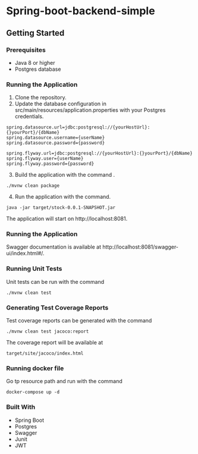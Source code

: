 # Spring-boot-backend-simple

## Getting Started
### Prerequisites
- Java 8 or higher
- Postgres database



### Running the Application

1. Clone the repository.
2. Update the database configuration in src/main/resources/application.properties with your Postgres credentials.
```
spring.datasource.url=jdbc:postgresql://{yourHostUrl}:{}yourPort}/{dbName}
spring.datasource.username={userName}
spring.datasource.password={password}

spring.flyway.url=jdbc:postgresql://{yourHostUrl}:{}yourPort}/{dbName}
spring.flyway.user={userName}
spring.flyway.password={password}
```
3. Build the application with the command .
```
./mvnw clean package
```
4. Run the application with the command.
```
java -jar target/stock-0.0.1-SNAPSHOT.jar
```

The application will start on http://localhost:8081.


### Running the Application

Swagger documentation is available at http://localhost:8081/swagger-ui/index.html#/.

### Running Unit Tests
Unit tests can be run with the command
```
./mvnw clean test
```

### Generating Test Coverage Reports
Test coverage reports can be generated with the command
```
./mvnw clean test jacoco:report
```
The coverage report will be available at
```
target/site/jacoco/index.html
```

### Running docker file
Go tp resource path and run with the command
```
docker-compose up -d
```


### Built With
- Spring Boot
- Postgres
- Swagger
- Junit
- JWT
